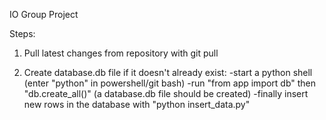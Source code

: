 IO Group Project

Steps:

1. Pull latest changes from repository with git pull <remote branch>

2. Create database.db file if it doesn't already exist:
-start a python shell (enter "python" in powershell/git bash)
-run "from app import db" then "db.create_all()" (a database.db file should be created)
-finally insert new rows in the database with "python insert_data.py"

